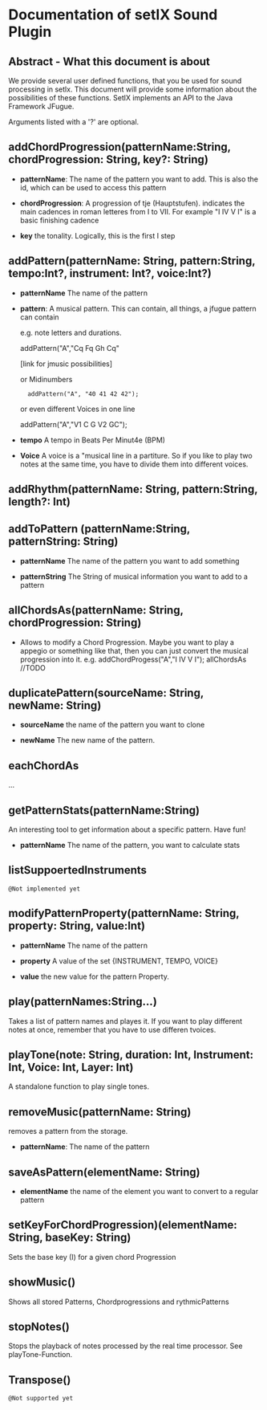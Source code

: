 # Documentation of setlX Sound Plugin

## Abstract - What this document is about

We provide several user defined functions, that you be used for sound processing in setlx. This document will provide some information about the possibilities of these functions.
SetlX implements an API to the Java Framework JFugue.

Arguments listed with a '?' are optional.

## addChordProgression(patternName:String,  chordProgression: String, key?: String)

* **patternName**: The name of the pattern you want to add. This is also the id, which can be used to access this pattern

* **chordProgression**: A progression of tje (Hauptstufen). indicates the main cadences in roman letteres from I to VII. For example "I IV V I" is a basic finishing cadence

* **key** the tonality. Logically, this is the first I step

## addPattern(patternName: String, pattern:String, tempo:Int?, instrument: Int?, voice:Int?)

* **patternName** The name of the pattern

* **pattern**: A musical pattern. This can contain, all things, a jfugue pattern can contain

    e.g. note letters and durations. 

    addPattern("A","Cq Fq Gh Cq"

    [link for jmusic possibilities]

    or Midinumbers

        addPattern("A", "40 41 42 42");
    
    or even different Voices in one line
    
     addPattern("A","V1 C G V2 GC");

* **tempo** A tempo in Beats Per Minut4e (BPM)

* **Voice** A voice is a "musical line in a partiture. So if you like to play two notes at the same time, you have to divide them into different voices.

## addRhythm(patternName: String, pattern:String, length?: Int)

## addToPattern (patternName:String, patternString: String)

* **patternName** The name of the pattern you want to add something

* **patternString** The String of musical information you want to add to a pattern

## allChordsAs(patternName: String, chordProgression: String)

* Allows to modify a Chord Progression. Maybe you want to play a appegio or something like that, then you can just convert the musical progression into it.
e.g.
    addChordProgess("A","I IV V I");
    allChordsAs
    //TODO

## duplicatePattern(sourceName: String, newName: String)

* **sourceName** the name of the pattern you want to clone

* **newName** The new name of the pattern.

## eachChordAs

...

## getPatternStats(patternName:String)

An interesting tool to get information about a specific pattern. Have fun!

* **patternName** The name of the pattern, you want to calculate stats

## listSuppoertedInstruments 
    @Not implemented yet

## modifyPatternProperty(patternName: String, property: String, value:Int)

* **patternName** The
 name of the pattern

* **property** A value of the set {INSTRUMENT, TEMPO, VOICE}
* **value** the new value for the pattern Property.

## play(patternNames:String...)

Takes a list of pattern names and playes it. If you want to play different notes at once, remember that you have to use differen tvoices.

## playTone(note: String, duration: Int, Instrument: Int, Voice: Int, Layer: Int)

A standalone function to play single tones.

## removeMusic(patternName: String)

removes a pattern from the storage.
* **patternName**: The name of the pattern

## saveAsPattern(elementName: String)

* **elementName** the name of the element you want to convert to a regular pattern

## setKeyForChordProgression)(elementName: String, baseKey: String)
Sets the base key (I) for a given chord Progression

## showMusic()

Shows all stored Patterns, Chordprogressions and rythmicPatterns

## stopNotes()

Stops the playback of notes processed by the real time processor. See playTone-Function.

## Transpose()

    @Not supported yet

